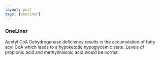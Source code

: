 ```yaml
---
layout: post
tags: [oneliner]
---
```



### OneLiner

Acetyl CoA Dehydrogenase deficiency results in the accumulation of fatty acyl CoA which leads to a hypoketotic hypoglycemic state. Levels of propionic acid and methylmalonic acid would be normal.
